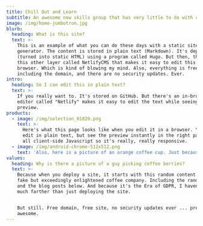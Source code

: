 ```yaml
---
title: Chill Out and Learn
subtitle: An awesome new skills group that has very little to do with coffee
image: /img/home-jumbotron.jpg
blurb:
  heading: What is this site?
  text: >-
    This is an example of what you can do these days with a static site
    generator. The content is stored in plain text (Markdown). It's deployed
    (turned into static HTML) using a program called Hugo. But then, there is
    this other layer called NetlifyCMS that makes it easy to edit this in the
    browser. Which is kind of blowing my mind. Also, everything is free,
    including the domain, and there are no security updates. Ever.
intro:
  heading: So I can edit this in plain text?
  text: >-
    If you really want to. It's stored on GitHub. But there's an in-browser
    editor called "Netlify" makes it easy to edit the text while seeing a
    preview.
products:
  - image: /img/selection_01829.png
    text: >-
      Here's what this page looks like when you edit it in a browser. You can
      edit in plain text, but see the preview instantly in the right pane. It's
      all client-side Javascript so it's really, really responsive.
  - image: /img/android-chrome-512x512.png
    text: 'Also, here is a picture of an orange coffee cup. Just because.'
values:
  heading: Why is there a picture of a guy picking coffee berries?
  text: >-
    Because when you deploy a site, it starts with this random content about a
    fake but exceedingly enlightened coffee company. Including the random logo
    and the blog posts below. And because it's the Era of GDPR, I haven't gotten
    much farther than just deploying the site.


    But still. Free domain, free site, no security updates ever ... pretty
    awesome.
---
```


